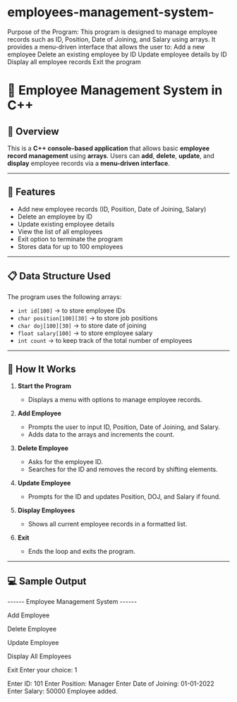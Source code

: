 # employees-management-system-
Purpose of the Program: This program is designed to manage employee records such as ID, Position, Date of Joining, and Salary using arrays. It provides a menu-driven interface that allows the user to:  Add a new employee  Delete an existing employee by ID  Update employee details by ID  Display all employee records  Exit the program
# 👥 Employee Management System in C++

## 📌 Overview
This is a **C++ console-based application** that allows basic **employee record management** using **arrays**. Users can **add**, **delete**, **update**, and **display** employee records via a **menu-driven interface**.

---

## 🧾 Features
- Add new employee records (ID, Position, Date of Joining, Salary)
- Delete an employee by ID
- Update existing employee details
- View the list of all employees
- Exit option to terminate the program
- Stores data for up to 100 employees

---

## 📋 Data Structure Used
The program uses the following arrays:
- `int id[100]` → to store employee IDs
- `char position[100][30]` → to store job positions
- `char doj[100][30]` → to store date of joining
- `float salary[100]` → to store employee salary
- `int count` → to keep track of the total number of employees

---

## 🧠 How It Works

1. **Start the Program**
   - Displays a menu with options to manage employee records.

2. **Add Employee**
   - Prompts the user to input ID, Position, Date of Joining, and Salary.
   - Adds data to the arrays and increments the count.

3. **Delete Employee**
   - Asks for the employee ID.
   - Searches for the ID and removes the record by shifting elements.

4. **Update Employee**
   - Prompts for the ID and updates Position, DOJ, and Salary if found.

5. **Display Employees**
   - Shows all current employee records in a formatted list.

6. **Exit**
   - Ends the loop and exits the program.

---

## 💻 Sample Output
------ Employee Management System ------

Add Employee

Delete Employee

Update Employee

Display All Employees

Exit
Enter your choice: 1

Enter ID: 101
Enter Position: Manager
Enter Date of Joining: 01-01-2022
Enter Salary: 50000
Employee added.
